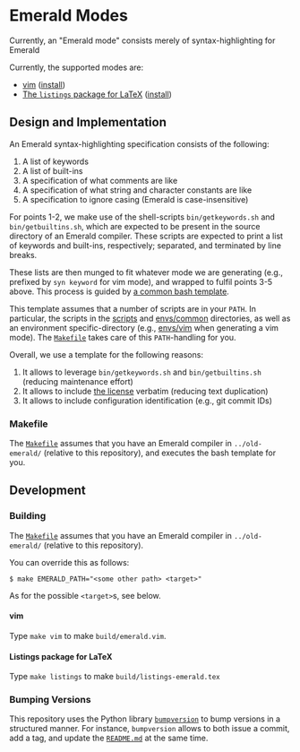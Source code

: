 # Emerald Modes

Currently, an "Emerald mode" consists merely of syntax-highlighting for Emerald

Currently, the supported modes are:

  * [vim](envs/vim/) ([install](envs/vim#installing))
  * [The `listings` package for LaTeX](envs/listings)
    ([install](envs/listings#installing))

## Design and Implementation

An Emerald syntax-highlighting specification consists of the following:

  1. A list of keywords
  2. A list of built-ins
  3. A specification of what comments are like
  4. A specification of what string and character constants are like
  5. A specification to ignore casing (Emerald is case-insensitive)

For points 1-2, we make use of the shell-scripts `bin/getkeywords.sh`
and `bin/getbuiltins.sh`, which are expected to be present in the
source directory of an Emerald compiler. These scripts are expected to
print a list of keywords and built-ins, respectively; separated, and
terminated by line breaks.

These lists are then munged to fit whatever mode we are generating
(e.g., prefixed by `syn keyword` for vim mode), and wrapped to fulfil
points 3-5 above. This process is guided by [a common bash
template](template.sh).

This template assumes that a number of scripts are in your `PATH`. In
particular, the scripts in the [scripts](scripts) and
[envs/common](envs/common) directories, as well as an environment
specific-directory (e.g., [envs/vim](envs/vim) when generating a vim
mode). The [`Makefile`](Makefile) takes care of this `PATH`-handling
for you.

Overall, we use a template for the following reasons:

  1. It allows to leverage `bin/getkeywords.sh` and
     `bin/getbuiltins.sh` (reducing maintenance effort)
  2. It allows to include [the license](LICENSE) verbatim (reducing
     text duplication)
  3. It allows to include configuration identification (e.g., git
     commit IDs)

### Makefile

The [`Makefile`](Makefile) assumes that you have an Emerald compiler
in `../old-emerald/` (relative to this repository), and executes the
bash template for you.

## Development

### Building

The [`Makefile`](Makefile) assumes that you have an Emerald compiler
in `../old-emerald/` (relative to this repository).

You can override this as follows:

```
$ make EMERALD_PATH="<some other path> <target>"
```

As for the possible `<target>`s, see below.

#### vim

Type `make vim` to make `build/emerald.vim`.

#### Listings package for LaTeX

Type `make listings` to make `build/listings-emerald.tex`

### Bumping Versions

This repository uses the Python library
[`bumpversion`](https://github.com/peritus/bumpversion) to bump
versions in a structured manner. For instance, `bumpversion` allows to
both issue a commit, add a tag, and update the
[`README.md`](README.md) at the same time.

